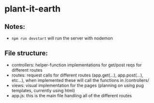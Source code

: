 # plant-it-earth

## Notes: 
- `npm run devstart` will run the server with nodemon 

## File structure:
- controllers: helper-function implementations for get/post reqs for different routes
- routes: request calls for different routes (app.get(...), app.post(...), etc...), when implemented these will call the functions in /controllers/
- views: visual implementation for the pages (planning on using pug templates, currently using html)
- app.js: this is the main file handling all of the different routes
